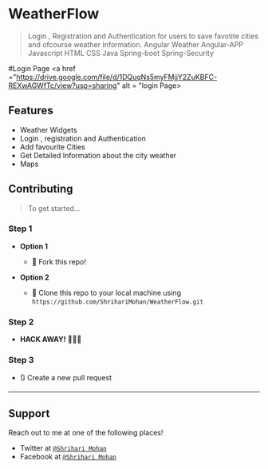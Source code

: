 # WeatherFlow
> Login , Registration and Authentication for users to save favotite cities and ofcourse weather Information.
> Angular Weather Angular-APP Javascript HTML CSS Java Spring-boot Spring-Security 

#Login Page
<a href ="https://drive.google.com/file/d/1DQuqNs5myFMjjY2ZuKBFC-REXwAGWfTc/view?usp=sharing" alt = "login Page> </a>
## Features
- Weather Widgets
- Login , registration and Authentication
- Add favourite Cities
- Get Detailed Information about the city weather
- Maps

## Contributing

> To get started...

### Step 1

- **Option 1**
    - 🍴 Fork this repo!

- **Option 2**
    - 👯 Clone this repo to your local machine using `https://github.com/ShrihariMohan/WeatherFlow.git`

### Step 2

- **HACK AWAY!** 🔨🔨🔨

### Step 3

- 🔃 Create a new pull request

---

## Support

Reach out to me at one of the following places!

- Twitter at <a href="https://twitter.com/papashrihari" target="_blank"> `@Shrihari Mohan`</a>
- Facebook at <a href="https://www.facebook.com/shriharipapa" target="_blank"> `@Shrihari Mohan`</a>
 
